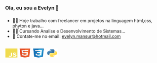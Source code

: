 ### Ola, eu sou a Evelyn 👋<h3>


 - 👩‍💻 Hoje trabalho com freelancer em projetos na linguagem html,css, phyton e java...
 - 👩‍🎓 Cursando Analise e Desenvolvimento de Sistemas...
 - 📧 Contate-me no email: evelyn.mansur@hotmail.com

<div style="display: inline_block"><br>
  <img align="center" alt="Evelyn-Js" height="30" width="40" src="https://raw.githubusercontent.com/devicons/devicon/master/icons/javascript/javascript-plain.svg">
  <img align="center" alt="Evelyn-HTML" height="30" width="40" src="https://raw.githubusercontent.com/devicons/devicon/master/icons/html5/html5-original.svg">
  <img align="center" alt="Evelyn-CSS" height="30" width="40" src="https://raw.githubusercontent.com/devicons/devicon/master/icons/css3/css3-original.svg">
  <img align="center" alt="Evelyn-Python" height="30" width="40" src="https://raw.githubusercontent.com/devicons/devicon/master/icons/python/python-original.svg">
</div>
